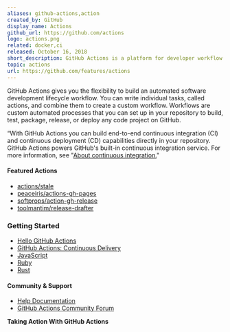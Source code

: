 ```yaml
---
aliases: github-actions,action
created_by: GitHub
display_name: Actions
github_url: https://github.com/actions
logo: actions.png
related: docker,ci
released: October 16, 2018
short_description: GitHub Actions is a platform for developer workflow orchestration and automation.
topic: actions
url: https://github.com/features/actions
---
```

GitHub Actions gives you the flexibility to build an automated software development lifecycle workflow. You can write individual tasks, called actions, and combine them to create a custom workflow. Workflows are custom automated processes that you can set up in your repository to build, test, package, release, or deploy any code project on GitHub.

“With GitHub Actions you can build end-to-end continuous integration (CI) and continuous deployment (CD) capabilities directly in your repository. GitHub Actions powers GitHub's built-in continuous integration service. For more information, see "[About continuous integration.](https://help.github.com/en/github/automating-your-workflow-with-github-actions/about-continuous-integration)"

#### Featured Actions
  - [actions/stale](https://github.com/actions/stale)
  - [peaceiris/actions-gh-pages](https://github.com/peaceiris/actions-gh-pages)
  - [softprops/action-gh-release](https://github.com/softprops/action-gh-release)
  - [toolmantim/release-drafter](https://github.com/toolmantim/release-drafter)

### Getting Started
  - [Hello GitHub Actions](https://lab.github.com/github/hello-github-actions!)
  - [GitHub Actions: Continuous Delivery](https://lab.github.com/githubtraining/github-actions:-continuous-delivery)
  - [JavaScript](https://help.github.com/en/actions/automating-your-workflow-with-github-actions/creating-a-javascript-action)
  - [Ruby](https://dev.to/mscccc/build-a-github-action-with-ruby-3nln)
  - [Rust](https://svartalf.info/posts/2019-09-16-github-actions-for-rust/)

#### Community & Support
- [Help Documentation](https://help.github.com/en/github/automating-your-workflow-with-github-actions/about-github-actions)
- [GitHub Actions Community Forum](https://github.community/t5/GitHub-Actions/bd-p/actions)

**Taking Action With GitHub Actions**

[//youtube-embed-unfurl//]: # (GVpIaEoFF3A)
